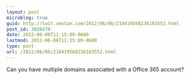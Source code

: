 ```yaml
---
layout: post
microblog: true
guid: http://twit.vmstan.com/2012/06/06/210419568236183552.html
post_id: 3036478
date: 2012-06-06T11:15:09-0600
lastmod: 2012-06-06T11:15:09-0600
type: post
url: /2012/06/06/210419568236183552.html
---
```

Can you have multiple domains associated with a Office 365 account?
